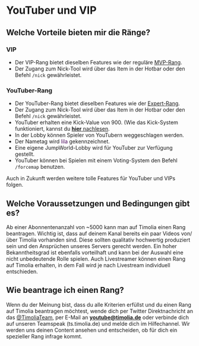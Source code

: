 # YouTuber und VIP

## Welche Vorteile bieten mir die Ränge?

### VIP
- Der VIP-Rang bietet dieselben Features wie der reguläre [MVP-Rang](premium.md).
- Der Zugang zum Nick-Tool wird über das Item in der Hotbar oder den Befehl `/nick` gewährleistet.

### YouTuber-Rang
- Der YouTuber-Rang bietet dieselben Features wie der [Expert-Rang](premium.md).
- Der Zugang zum Nick-Tool wird über das Item in der Hotbar oder den Befehl `/nick` gewährleistet.
- YouTuber erhalten eine Kick-Value von 900. (Wie das Kick-System funktioniert, kannst du [<strong>hier</strong> nachlesen](/faq/#wie-funktioniert-das-kick-system).
- In der Lobby können Spieler von YouTubern weggeschlagen werden.
- Der Nametag wird <span style="color:#4C0B5F">lila</span> gekennzeichnet.
- Eine eigene JumpWorld-Lobby wird für YouTuber zur Verfügung gestellt.
- YouTuber können bei Spielen mit einem Voting-System den Befehl `/forcemap` benutzen.

Auch in Zukunft werden weitere tolle Features für YouTuber und VIPs folgen.

## Welche Voraussetzungen und Bedingungen gibt es?
Ab einer Abonnentenanzahl von ~5000 kann man auf Timolia einen Rang beantragen. Wichtig ist, dass auf deinem Kanal bereits ein paar Videos von/über Timolia vorhanden sind.
Diese sollten qualitativ hochwertig produziert sein und den Ansprüchen unseres Servers gerecht werden. Ein hoher Bekanntheitsgrad ist ebenfalls vorteilhaft und kann bei der Auswahl
eine nicht unbedeutende Rolle spielen. Auch Livestreamer können einen Rang auf Timolia erhalten, in dem Fall wird je nach Livestream individuell entschieden.

## Wie beantrage ich einen Rang?
Wenn du der Meinung bist, dass du alle Kriterien erfüllst und du einen Rang auf Timolia beantragen möchtest, wende dich per Twitter Direktnachricht an das [@TimoliaTeam](https://twitter.com/TimoliaTeam), per E-Mail an <strong>youtube@timolia.de</strong> oder verbinde dich auf unseren Teamspeak (ts.timolia.de) und melde dich im Hilfechannel.
Wir werden uns deinen Content ansehen und entscheiden, ob für dich ein spezieller Rang infrage kommt.